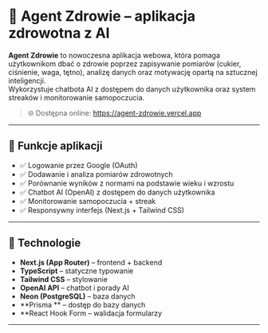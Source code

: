 # 🧠 Agent Zdrowie – aplikacja zdrowotna z AI

**Agent Zdrowie** to nowoczesna aplikacja webowa, która pomaga użytkownikom dbać o zdrowie poprzez zapisywanie pomiarów (cukier, ciśnienie, waga, tętno), analizę danych oraz motywację opartą na sztucznej inteligencji.  
Wykorzystuje chatbota AI z dostępem do danych użytkownika oraz system streaków i monitorowanie samopoczucia.

> 🌐 Dostępna online: https://agent-zdrowie.vercel.app

---

## 🔧 Funkcje aplikacji

- ✅ Logowanie przez Google (OAuth)
- ✅ Dodawanie i analiza pomiarów zdrowotnych
- ✅ Porównanie wyników z normami na podstawie wieku i wzrostu
- ✅ Chatbot AI (OpenAI) z dostępem do danych użytkownika
- ✅ Monitorowanie samopoczucia + streak
- ✅ Responsywny interfejs (Next.js + Tailwind CSS)

---

## 🧰 Technologie

- **Next.js (App Router)** – frontend + backend
- **TypeScript** – statyczne typowanie
- **Tailwind CSS** – stylowanie
- **OpenAI API** – chatbot i porady AI
- **Neon (PostgreSQL)** – baza danych
- **Prisma ** – dostęp do bazy danych
- **React Hook Form  – walidacja formularzy

---


